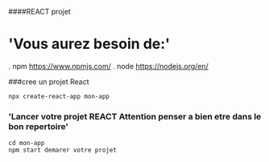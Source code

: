 ####REACT projet


# 'Vous aurez besoin de:'


. npm  https://www.npmjs.com/
. node https://nodejs.org/en/


###cree un projet React 

    npx create-react-app mon-app

### 'Lancer votre projet REACT Attention penser a bien etre dans le bon repertoire'
    
    cd mon-app 
    npm start demarer votre projet